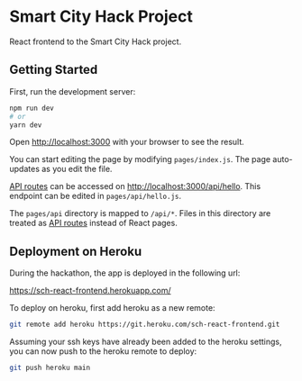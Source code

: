 # Smart City Hack Project

React frontend to the Smart City Hack project.

## Getting Started

First, run the development server:

```bash
npm run dev
# or
yarn dev
```

Open [http://localhost:3000](http://localhost:3000) with your browser to see the result.

You can start editing the page by modifying `pages/index.js`. The page auto-updates as you edit the file.

[API routes](https://nextjs.org/docs/api-routes/introduction) can be accessed on [http://localhost:3000/api/hello](http://localhost:3000/api/hello). This endpoint can be edited in `pages/api/hello.js`.

The `pages/api` directory is mapped to `/api/*`. Files in this directory are treated as [API routes](https://nextjs.org/docs/api-routes/introduction) instead of React pages.

## Deployment on Heroku

During the hackathon, the app is deployed in the following url:

https://sch-react-frontend.herokuapp.com/

To deploy on heroku, first add heroku as a new remote:

```bash
git remote add heroku https://git.heroku.com/sch-react-frontend.git
```
Assuming your ssh keys have already been added to the heroku settings, you can now push to the heroku remote to deploy:

```bash
git push heroku main
```
